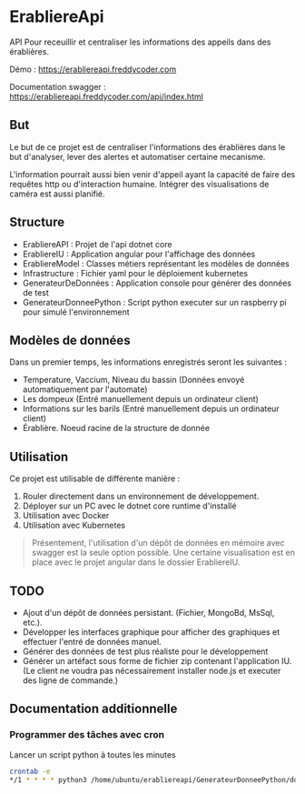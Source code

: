 # ErabliereApi
API Pour receuillir et centraliser les informations des appeils dans des érablières.

Démo : https://erabliereapi.freddycoder.com

Documentation swagger : https://erabliereapi.freddycoder.com/api/index.html

## But
Le but de ce projet est de centraliser l'informations des érablières dans le but d'analyser, lever des alertes et automatiser certaine mecanisme.

L'information pourrait aussi bien venir d'appeil ayant la capacité de faire des requêtes http ou d'interaction humaine. Intégrer des visualisations de caméra est aussi planifié.

## Structure
- ErabliereAPI : Projet de l'api dotnet core
- ErabliereIU : Application angular pour l'affichage des données
- ErabliereModel : Classes métiers représentant les modèles de données
- Infrastructure : Fichier yaml pour le déploiement kubernetes
- GenerateurDeDonnées : Application console pour générer des données de test
- GenerateurDonneePython : Script python executer sur un raspberry pi pour simulé l'environnement

## Modèles de données
Dans un premier temps, les informations enregistrés seront les suivantes :

- Temperature, Vaccium, Niveau du bassin (Données envoyé automatiquement par l'automate)
- Les dompeux (Entré manuellement depuis un ordinateur client)
- Informations sur les barils (Entré manuellement depuis un ordinateur client)
- Érablière. Noeud racine de la structure de donnée

## Utilisation

Ce projet est utilisable de différente manière :
1. Rouler directement dans un environnement de développement.
2. Déployer sur un PC avec le dotnet core runtime d'installé
2. Utilisation avec Docker
3. Utilisation avec Kubernetes

> Présentement, l'utilisation d'un dépôt de données en mémoire avec swagger est la seule option possible. Une certaine visualisation est en place avec le projet angular dans le dossier ErabliereIU.

## TODO

- Ajout d'un dépôt de données persistant. (Fichier, MongoBd, MsSql, etc.).
- Développer les interfaces graphique pour afficher des graphiques et effectuer l'entré de données manuel.
- Générer des données de test plus réaliste pour le développement
- Générer un artéfact sous forme de fichier zip contenant l'application IU. (Le client ne voudra pas nécessairement installer node.js et executer des ligne de commande.)

## Documentation additionnelle

### Programmer des tâches avec cron

Lancer un script python à toutes les minutes

```bash
crontab -e
*/1 * * * * python3 /home/ubuntu/erabliereapi/GenerateurDonneePython/donnees.py
```
